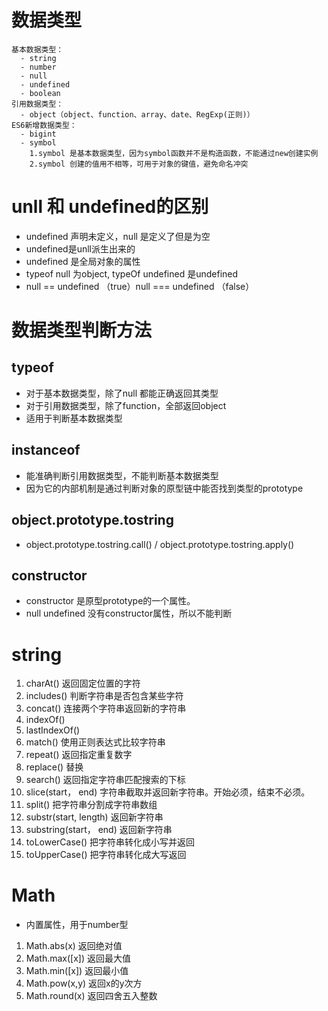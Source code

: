 # 数据类型
	基本数据类型：
	  - string
	  - number
	  - null
	  - undefined
	  - boolean
	引用数据类型：
	  - object（object、function、array、date、RegExp(正则)）
	ES6新增数据类型：
	  - bigint
	  - symbol
	  	1.symbol 是基本数据类型，因为symbol函数并不是构造函数，不能通过new创建实例
		2.symbol 创建的值用不相等，可用于对象的键值，避免命名冲突  


# unll 和 undefined的区别
  - undefined 声明未定义，null 是定义了但是为空
  - undefined是unll派生出来的
  - undefined 是全局对象的属性
  - typeof null 为object, typeOf undefined 是undefined
  - null == undefined （true）null === undefined （false）

# 数据类型判断方法
## typeof 
  - 对于基本数据类型，除了null 都能正确返回其类型
  - 对于引用数据类型，除了function，全部返回object
  - 适用于判断基本数据类型

## instanceof
  - 能准确判断引用数据类型，不能判断基本数据类型
  - 因为它的内部机制是通过判断对象的原型链中能否找到类型的prototype

## object.prototype.tostring
  - object.prototype.tostring.call() / object.prototype.tostring.apply()

## constructor
  - constructor 是原型prototype的一个属性。
  - null undefined 没有constructor属性，所以不能判断

# string
1. charAt() 返回固定位置的字符
2. includes() 判断字符串是否包含某些字符
3. concat() 连接两个字符串返回新的字符串
4. indexOf() 
5. lastIndexOf()
6. match() 使用正则表达式比较字符串
7. repeat() 返回指定重复数字
8. replace() 替换
9. search() 返回指定字符串匹配搜索的下标
10. slice(start， end) 字符串截取并返回新字符串。开始必须，结束不必须。
11. split() 把字符串分割成字符串数组
12. substr(start, length) 返回新字符串
13. substring(start， end)  返回新字符串
14. toLowerCase() 把字符串转化成小写并返回
15. toUpperCase() 把字符串转化成大写返回


# Math
 - 内置属性，用于number型
 1. Math.abs(x) 返回绝对值
 2. Math.max([x]) 返回最大值
 3. Math.min([x]) 返回最小值
 4. Math.pow(x,y) 返回x的y次方
 5. Math.round(x) 返回四舍五入整数
 
